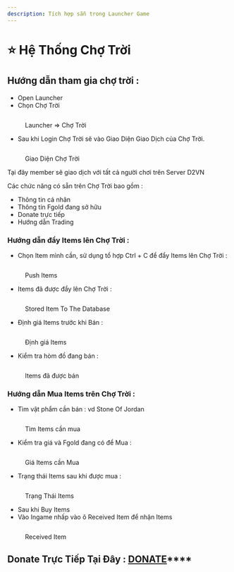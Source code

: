 ```yaml
---
description: Tích hợp sẵn trong Launcher Game
---
```


# ⭐ Hệ Thống Chợ Trời

## Hướng dẫn tham gia chợ trời :&#x20;

* Open Launcher
* Chọn Chợ Trời

<figure><img src="../.gitbook/assets/pasted image 0.png" alt=""><figcaption><p>Launcher => Chợ Trời</p></figcaption></figure>

* Sau khi Login Chợ Trời sẽ vào Giao Diện Giao Dịch của Chợ Trời.

<figure><img src="https://lh5.googleusercontent.com/xYR3LnO9wJszJ5BRQGE9sGL-fYMzP1JaPLNGdwD1Lpbz0lVLmh3WEHHE44-g2CfbtoGlBukAfYAw0UjHauxIniiDolOuzcGzLHmUzK4te3BgBZFfRMwbhWPsxx6ad8hD4jr5uwpdWaT0EX1py6afGF0" alt=""><figcaption><p>Giao Diện Chợ Trời</p></figcaption></figure>

Tại đây member sẽ giao dịch với tất cả người chơi trên Server D2VN

Các chức năng có sẵn trên Chợ Trời bao gồm :&#x20;

* Thông tin cá nhân
* Thông tin Fgold đang sở hữu
* Donate trực tiếp&#x20;
* Hướng dẫn Trading

### Hướng dẫn đẩy Items lên Chợ Trời :&#x20;

* Chọn Item mình cần, sử dụng tổ hợp Ctrl + C để đẩy Items lên Chợ Trời :

<figure><img src="../.gitbook/assets/1 (1) (1).png" alt=""><figcaption><p>Push Items</p></figcaption></figure>

* Items đã được đẩy lên Chợ Trời :

<figure><img src="../.gitbook/assets/2 (2) (1).png" alt=""><figcaption><p>Stored Item To The Database</p></figcaption></figure>

* Định giá Items trước khi Bán :&#x20;

<figure><img src="../.gitbook/assets/set giá cần bán.png" alt=""><figcaption><p>Định giá Items</p></figcaption></figure>

* Kiểm tra hòm đồ đang bán :&#x20;

<figure><img src="../.gitbook/assets/xem item vừa đăng.png" alt=""><figcaption><p>Items đã được bán</p></figcaption></figure>

### Hướng dẫn Mua Items trên Chợ Trời :&#x20;

* Tìm vật phẩm cần bán : vd Stone Of Jordan

<figure><img src="../.gitbook/assets/mua 1.png" alt=""><figcaption><p>Tìm Items cần mua</p></figcaption></figure>

* Kiểm tra giá và Fgold đang có để Mua :&#x20;

<figure><img src="../.gitbook/assets/mua 2.png" alt=""><figcaption><p>Giá Items cần Mua</p></figcaption></figure>

* Trạng thái Items sau khi được mua :

<figure><img src="../.gitbook/assets/mua 3.png" alt=""><figcaption><p>Trạng Thái Items</p></figcaption></figure>

* Sau khi Buy Items&#x20;
* Vào Ingame nhấp vào ô Received Item để nhận Items

<figure><img src="../.gitbook/assets/received.png" alt=""><figcaption><p>Received Item</p></figcaption></figure>

## Donate Trực Tiếp Tại Đây : [**DONATE**](https://tm.diablo2-vn.com/donate/)****
